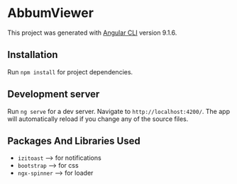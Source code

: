 # AbbumViewer

This project was generated with [Angular CLI](https://github.com/angular/angular-cli) version 9.1.6.

## Installation

Run `npm install` for project dependencies.

## Development server

Run `ng serve` for a dev server. Navigate to `http://localhost:4200/`. The app will automatically reload if you change any of the source files.

## Packages And Libraries Used

* `izitoast` --> for notifications
* `bootstrap` --> for css
* `ngx-spinner` --> for loader
